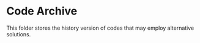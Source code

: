 # Code Archive
This folder stores the history version of codes that may employ alternative solutions.
